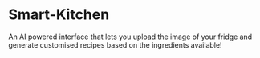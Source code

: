 # Smart-Kitchen
An AI powered interface that lets you upload the image of your fridge and generate customised recipes based on the ingredients available!

